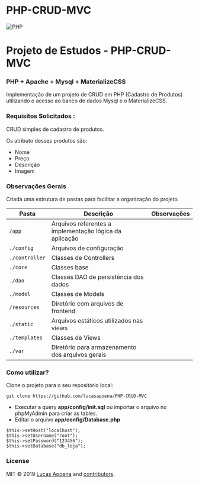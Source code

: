 # PHP-CRUD-MVC
![PHP](https://becode.com.br/wp-content/uploads/2017/09/php-post-1.png)

# Projeto de Estudos - PHP-CRUD-MVC

### PHP + Apache + Mysql + MaterializeCSS
Implementação de um projeto de CRUD em PHP (Cadastro de Produtos) utilizando o acesso ao banco de dados Mysql e o MaterializeCSS.

### Requisitos Solicitados :
CRUD simples de cadastro de produtos.

Os atributo desses produtos são:
- Nome
- Preço
- Descrição
- Imagem

### Observações Gerais
Criada uma estrutura de pastas para facilitar a organização do projeto.

| Pasta  | Descrição  | Observações |
|---|---|---|
| `/app`  | Arquivos referentes a implementação lógica da aplicação  | |
| `./config`  | Arquivos de configuração | |
| `./controller`  | Classes de Controllers | |
| `./core`  | Classes base | |
| `./dao`  | Classes DAO de persistência dos dados | |
| `./model`  | Classes de Models | |
| `/resources`  | Diretório com arquivos de frontend  | |
| `./static`  | Arquivos estáticos utilizados nas views  | |
| `./templates`  | Classes de Views | |
| `./var`  | Diretório para armazenamento dos arquivos gerais  | |


### Como utilizar?

Clone o projeto para o seu repositório local:

```
git clone https://github.com/lucasapoena/PHP-CRUD-MVC
```

- Executar a query **app/config/init.sql** ou importar o arquivo no phpMyAdmin para criar as tables.
- Editar o arquivo **app/config/Database.php** 

```
$this->setHost("localhost");
$this->setUsername("root");
$this->setPassword("123456");
$this->setDatabase("db_loja");
```

### License

MIT © 2019 [Lucas Apoena](https://github.com/lucasapoena/) and [contributors](https://github.com/lucasapoena/zabbix-server-docker/graphs/contributors).
